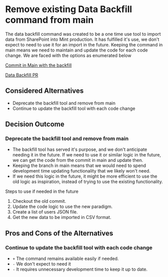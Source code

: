 # Remove existing Data Backfill command from main


The data backfill command was created to be a one time use tool to import data from SharePoint into Mint production. It has fulfilled it's use, we don't expect to need to use it for an import in the future. Keeping the command in main means we need to maintain and update the code for each code change. We are faced with the options as enumerated below

[Commit in Main with the backfill](https://github.com/CMSgov/mint-app/commit/00e01f91fd8e7e624c54c25d3b3f62d0a8a388d4)

[Data Backfill PR](https://github.com/CMSgov/mint-app/pull/375)

## Considered Alternatives

* Deprecate the backfill tool and remove from main
* Continue to update the backfill tool with each code change

## Decision Outcome

### Deprecate the backfill tool and remove from main
* The backfill tool has served it's purpose, and we don't anticipate needing it in the future. If we need to use it or similar logic in the future, we can get the code from the commit in main and update then.
* Keeping the branch in main means that we would need to spend development time updating functionality that we likely won't need.
* If we need this logic in the future, it might be more efficient to use the old logic as inspiration, instead of trying to use the existing functionality.

Steps to use if needed in the future

1. Checkout the old commit.
2. Update the code logic to use the new paradigm.
3. Create a list of users JSON file.
4. Get the new data to be imported in CSV format.

## Pros and Cons of the Alternatives <!-- optional -->

### Continue to update the backfill tool with each code change

* `+` The command remains available easily if needed.
* `-` We don't expect to need it
* `-` It requires unnecessary development time to keep it up to date.
